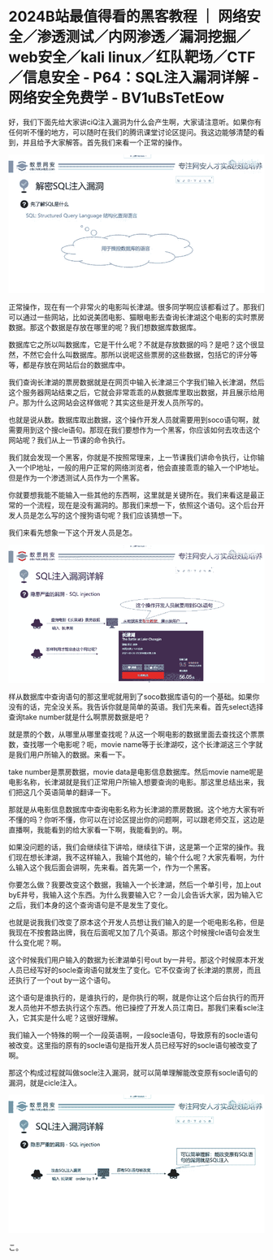 # 2024B站最值得看的黑客教程 ｜ 网络安全／渗透测试／内网渗透／漏洞挖掘／web安全／kali linux／红队靶场／CTF／信息安全 - P64：SQL注入漏洞详解 - 网络安全免费学 - BV1uBsTetEow

好，我们下面先给大家讲ciQ注入漏洞为什么会产生啊，大家请注意听。如果你有任何听不懂的地方，可以随时在我们的腾讯课堂讨论区提问。我这边能够清楚的看到，并且给予大家解答。首先我们来看一个正常的操作。



![](img/11c0f8607b2a976ec6b80ea8c777dae4_1.png)

正常操作，现在有一个非常火的电影叫长津湖。很多同学啊应该都看过了。那我们可以通过一些网站，比如说美团电影、猫眼电影去查询长津湖这个电影的实时票房数据。那这个数据是存放在哪里的呢？我们想数据库数据库。

数据库它之所以叫数据库，它是干什么呢？不就是存放数据的吗？是吧？这个很显然，不然它会什么叫数据库。那所以说呢这些票房的这些数据，包括它的评分等等，都是存放在网站后台的数据库中。

我们查询长津湖的票房数据就是在网页中输入长津湖三个字我们输入长津湖，然后这个服务器网站结束之后，它就会非常乖乖的从数据库里取出数据，并且展示给用户。那为什么这网站会这样做呢？其实这些是开发人员所写的。

也就是说从数。数据库取出数据，这个操作开发人员就需要用到soco语句啊，就需要用到这个搜cle语句。那现在我们要想作为一个黑客，你应该如何去攻击这个网站呢？我们从上一节课的命令执行。

我们就会发现一个黑客，你就是不按照常理来，上一节课我们讲命令执行，让你输入一个IP地址，一般的用户正常的网络浏览者，他会直接乖乖的输入一个IP地址。但是作为一个渗透测试人员作为一个黑客。

你就要想我能不能输入一些其他的东西啊，这里就是关键所在。我们来看这是最正常的一个流程，现在是没有漏洞的。那我们来想一下，依照这个语句。这个后台开发人员是怎么写的这个搜狗语句呢？我们应该猜想一下。

我们来看先想象一下这个开发人员是怎。

![](img/11c0f8607b2a976ec6b80ea8c777dae4_3.png)

样从数据库中查询语句的那这里呢就用到了soco数据库语句的一个基础。如果你没有的话，完全没关系。我告诉你就是简单的英语。我们先来看。首先select选择查询take number就是什么啊票房数据是吧？

就是票的个数，从哪里从哪里查找呢？从这一个啊电影的数据里面去查找这个票票数，查找哪一个电影呢？呃，movie name等于长津湖哎，这个长津湖这三个字就是我们用户所输入的数据。来看一下。

take number是票房数据，movie data是电影信息数据库。然后movie name呢是电影名称，长津湖就是我们正常用户所输入想要查询的电影。那这里总结出来，我们把这几个英语简单的翻译一下。

那就是从电影信息数据库中查询电影名称为长津湖的票房数据。这个地方大家有听不懂的吗？你听不懂，你可以在讨论区提出你的问题啊，可以跟老师交互，这边是直播啊，我能看到的给大家看一下啊，我能看到的。啊。

如果没问题的话，我们会继续往下讲哈，继续往下讲，这是第一个正常的操作。我们现在想长津湖，我不这样输入，我输个其他的，输个什么呢？大家先看啊，为什么输入这个我后面会讲啊，先来看。首先第一个，作为一个黑客。

你要怎么做？我要改变这个数据，我输入一个长津湖，然后一个单引号，加上out byE井号，我输入这个东西。为什么我要输入它？一会儿会告诉大家，因为输入它之后，我们本身的这个查询语句是不是发生了变化。

也就是说我我们改变了原本这个开发人员想让我们输入的是一个呃电影名称，但是我现在不按套路出牌，我在后面呢又加了几个英语。那这个时候搜cle语句会发生什么变化呢？啊。

这个时候我们用户输入的数据为长津湖单引号out by一井号。那这个时候原本开发人员已经写好的socle查询语句就发生了变化。它不仅查询了长津湖的票房，而且还执行了一个out by一这个语句。

这个语句是谁执行的，是谁执行的，是你执行的啊，就是你让这个后台执行的而开发人员他并不想去执行这个东西。他已操控了开发人员江南日。那我们来看scle注入，它其实是什么呢？这很好理解。

我们输入一个特殊的啊一个一段英语啊，一段socle语句，导致原有的socle语句被改变。这里指的原有的socle语句是指开发人员已经写好的socle语句被改变了啊。

那这个构成过程就叫做socle注入漏洞，就可以简单理解能改变原有socle语句的漏洞，就是cicle注入。



![](img/11c0f8607b2a976ec6b80ea8c777dae4_5.png)

こ。